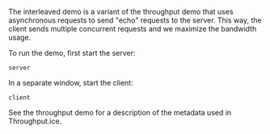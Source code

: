 The interleaved demo is a variant of the throughput demo that uses asynchronous
requests to send "echo" requests to the server. This way, the client sends
multiple concurrent requests and we maximize the bandwidth usage.

To run the demo, first start the server:

```
server
```

In a separate window, start the client:

```
client
```

See the throughput demo for a description of the metadata used in
Throughput.ice.
